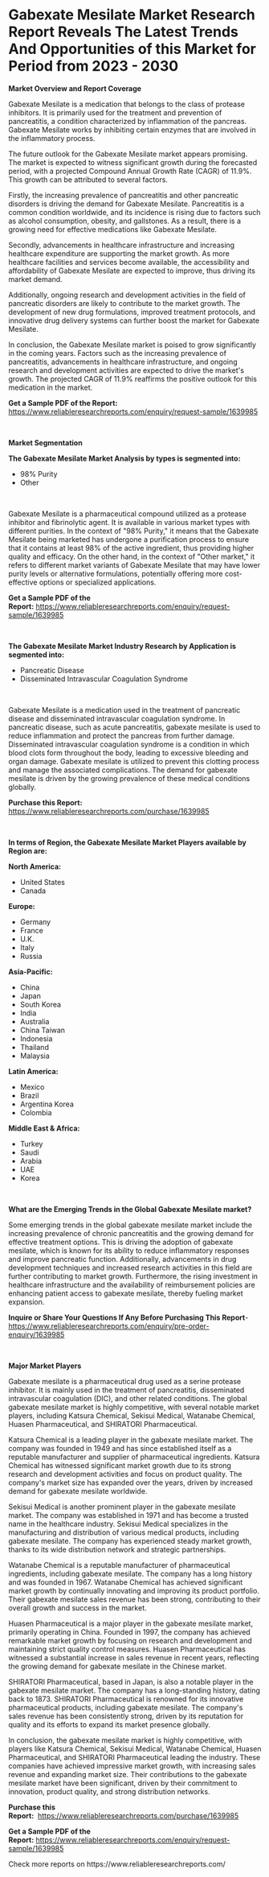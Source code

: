 <p><h1>Gabexate Mesilate Market Research Report Reveals The Latest Trends And Opportunities of this Market for Period from 2023 - 2030</h1></p><p><strong>Market Overview and Report Coverage</strong></p>
<p><p>Gabexate Mesilate is a medication that belongs to the class of protease inhibitors. It is primarily used for the treatment and prevention of pancreatitis, a condition characterized by inflammation of the pancreas. Gabexate Mesilate works by inhibiting certain enzymes that are involved in the inflammatory process.</p><p>The future outlook for the Gabexate Mesilate market appears promising. The market is expected to witness significant growth during the forecasted period, with a projected Compound Annual Growth Rate (CAGR) of 11.9%. This growth can be attributed to several factors.</p><p>Firstly, the increasing prevalence of pancreatitis and other pancreatic disorders is driving the demand for Gabexate Mesilate. Pancreatitis is a common condition worldwide, and its incidence is rising due to factors such as alcohol consumption, obesity, and gallstones. As a result, there is a growing need for effective medications like Gabexate Mesilate.</p><p>Secondly, advancements in healthcare infrastructure and increasing healthcare expenditure are supporting the market growth. As more healthcare facilities and services become available, the accessibility and affordability of Gabexate Mesilate are expected to improve, thus driving its market demand.</p><p>Additionally, ongoing research and development activities in the field of pancreatic disorders are likely to contribute to the market growth. The development of new drug formulations, improved treatment protocols, and innovative drug delivery systems can further boost the market for Gabexate Mesilate.</p><p>In conclusion, the Gabexate Mesilate market is poised to grow significantly in the coming years. Factors such as the increasing prevalence of pancreatitis, advancements in healthcare infrastructure, and ongoing research and development activities are expected to drive the market's growth. The projected CAGR of 11.9% reaffirms the positive outlook for this medication in the market.</p></p>
<p><strong>Get a Sample PDF of the Report:</strong> <a href="https://www.reliableresearchreports.com/enquiry/request-sample/1639985">https://www.reliableresearchreports.com/enquiry/request-sample/1639985</a></p>
<p>&nbsp;</p>
<p><strong>Market Segmentation</strong></p>
<p><strong>The Gabexate Mesilate Market Analysis by types is segmented into:</strong></p>
<p><ul><li>98% Purity</li><li>Other</li></ul></p>
<p>&nbsp;</p>
<p><p>Gabexate Mesilate is a pharmaceutical compound utilized as a protease inhibitor and fibrinolytic agent. It is available in various market types with different purities. In the context of "98% Purity," it means that the Gabexate Mesilate being marketed has undergone a purification process to ensure that it contains at least 98% of the active ingredient, thus providing higher quality and efficacy. On the other hand, in the context of "Other market," it refers to different market variants of Gabexate Mesilate that may have lower purity levels or alternative formulations, potentially offering more cost-effective options or specialized applications.</p></p>
<p><strong>Get a Sample PDF of the Report:</strong>&nbsp;<a href="https://www.reliableresearchreports.com/enquiry/request-sample/1639985">https://www.reliableresearchreports.com/enquiry/request-sample/1639985</a></p>
<p>&nbsp;</p>
<p><strong>The Gabexate Mesilate Market Industry Research by Application is segmented into:</strong></p>
<p><ul><li>Pancreatic Disease</li><li>Disseminated Intravascular Coagulation Syndrome</li></ul></p>
<p>&nbsp;</p>
<p><p>Gabexate Mesilate is a medication used in the treatment of pancreatic disease and disseminated intravascular coagulation syndrome. In pancreatic disease, such as acute pancreatitis, gabexate mesilate is used to reduce inflammation and protect the pancreas from further damage. Disseminated intravascular coagulation syndrome is a condition in which blood clots form throughout the body, leading to excessive bleeding and organ damage. Gabexate mesilate is utilized to prevent this clotting process and manage the associated complications. The demand for gabexate mesilate is driven by the growing prevalence of these medical conditions globally.</p></p>
<p><strong>Purchase this Report:</strong>&nbsp; <a href="https://www.reliableresearchreports.com/purchase/1639985">https://www.reliableresearchreports.com/purchase/1639985</a></p>
<p>&nbsp;</p>
<p><strong>In terms of Region, the Gabexate Mesilate Market Players available by Region are:</strong></p>
<p>
    <p> <strong> North America: </strong>
        <ul>
            <li>United States</li>
            <li>Canada</li>
        </ul>
        </p> 
    <p> <strong> Europe: </strong>
        <ul>
            <li>Germany</li>
            <li>France</li>
            <li>U.K.</li>
            <li>Italy</li>
            <li>Russia</li>
        </ul>
        </p> 
    <p> <strong> Asia-Pacific: </strong>
        <ul>
            <li>China</li>
            <li>Japan</li>
            <li>South Korea</li>
            <li>India</li>
            <li>Australia</li>
            <li>China Taiwan</li>
            <li>Indonesia</li>
            <li>Thailand</li>
            <li>Malaysia</li>
        </ul>
        </p> 
    <p> <strong> Latin America: </strong>
        <ul>
            <li>Mexico</li>
            <li>Brazil</li>
            <li>Argentina Korea</li>
            <li>Colombia</li>
        </ul>
        </p> 
    <p> <strong> Middle East & Africa: </strong>
        <ul>
            <li>Turkey</li>
            <li>Saudi</li>
            <li>Arabia</li>
            <li>UAE</li>
            <li>Korea</li>
        </ul>
    </p>
    </p>
<p>&nbsp;</p>
<p><strong>What are the Emerging Trends in the Global Gabexate Mesilate market?</strong></p>
<p><p>Some emerging trends in the global gabexate mesilate market include the increasing prevalence of chronic pancreatitis and the growing demand for effective treatment options. This is driving the adoption of gabexate mesilate, which is known for its ability to reduce inflammatory responses and improve pancreatic function. Additionally, advancements in drug development techniques and increased research activities in this field are further contributing to market growth. Furthermore, the rising investment in healthcare infrastructure and the availability of reimbursement policies are enhancing patient access to gabexate mesilate, thereby fueling market expansion.</p></p>
<p><strong>Inquire or Share Your Questions If Any Before Purchasing This Report</strong>- <a href="https://www.reliableresearchreports.com/enquiry/pre-order-enquiry/1639985">https://www.reliableresearchreports.com/enquiry/pre-order-enquiry/1639985</a></p>
<p>&nbsp;</p>
<p><strong>Major Market Players</strong></p>
<p><p>Gabexate mesilate is a pharmaceutical drug used as a serine protease inhibitor. It is mainly used in the treatment of pancreatitis, disseminated intravascular coagulation (DIC), and other related conditions. The global gabexate mesilate market is highly competitive, with several notable market players, including Katsura Chemical, Sekisui Medical, Watanabe Chemical, Huasen Pharmaceutical, and SHIRATORI Pharmaceutical.</p><p>Katsura Chemical is a leading player in the gabexate mesilate market. The company was founded in 1949 and has since established itself as a reputable manufacturer and supplier of pharmaceutical ingredients. Katsura Chemical has witnessed significant market growth due to its strong research and development activities and focus on product quality. The company's market size has expanded over the years, driven by increased demand for gabexate mesilate worldwide.</p><p>Sekisui Medical is another prominent player in the gabexate mesilate market. The company was established in 1971 and has become a trusted name in the healthcare industry. Sekisui Medical specializes in the manufacturing and distribution of various medical products, including gabexate mesilate. The company has experienced steady market growth, thanks to its wide distribution network and strategic partnerships.</p><p>Watanabe Chemical is a reputable manufacturer of pharmaceutical ingredients, including gabexate mesilate. The company has a long history and was founded in 1967. Watanabe Chemical has achieved significant market growth by continually innovating and improving its product portfolio. Their gabexate mesilate sales revenue has been strong, contributing to their overall growth and success in the market.</p><p>Huasen Pharmaceutical is a major player in the gabexate mesilate market, primarily operating in China. Founded in 1997, the company has achieved remarkable market growth by focusing on research and development and maintaining strict quality control measures. Huasen Pharmaceutical has witnessed a substantial increase in sales revenue in recent years, reflecting the growing demand for gabexate mesilate in the Chinese market.</p><p>SHIRATORI Pharmaceutical, based in Japan, is also a notable player in the gabexate mesilate market. The company has a long-standing history, dating back to 1873. SHIRATORI Pharmaceutical is renowned for its innovative pharmaceutical products, including gabexate mesilate. The company's sales revenue has been consistently strong, driven by its reputation for quality and its efforts to expand its market presence globally.</p><p>In conclusion, the gabexate mesilate market is highly competitive, with players like Katsura Chemical, Sekisui Medical, Watanabe Chemical, Huasen Pharmaceutical, and SHIRATORI Pharmaceutical leading the industry. These companies have achieved impressive market growth, with increasing sales revenue and expanding market size. Their contributions to the gabexate mesilate market have been significant, driven by their commitment to innovation, product quality, and strong distribution networks.</p></p>
<p><strong>Purchase this Report:</strong>&nbsp;&nbsp;<a href="https://www.reliableresearchreports.com/purchase/1639985">https://www.reliableresearchreports.com/purchase/1639985</a></p>
<p></p>
<p><strong>Get a Sample PDF of the Report:</strong>&nbsp;<a href="https://www.reliableresearchreports.com/enquiry/request-sample/1639985">https://www.reliableresearchreports.com/enquiry/request-sample/1639985</a></p>
<p>Check more reports on https://www.reliableresearchreports.com/</p>